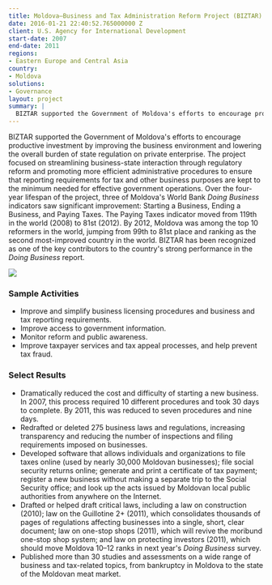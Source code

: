 ```yaml
---
title: Moldova—Business and Tax Administration Reform Project (BIZTAR)
date: 2016-01-21 22:40:52.765000000 Z
client: U.S. Agency for International Development
start-date: 2007
end-date: 2011
regions:
- Eastern Europe and Central Asia
country:
- Moldova
solutions:
- Governance
layout: project
summary: |
  BIZTAR supported the Government of Moldova's efforts to encourage productive investment by improving the business environment and lowering the overall burden of state regulation on private enterprise.
---
```

BIZTAR supported the Government of Moldova's efforts to encourage productive investment by improving the business environment and lowering the overall burden of state regulation on private enterprise. The project focused on streamlining business-state interaction through regulatory reform and promoting more efficient administrative procedures to ensure that reporting requirements for tax and other business purposes are kept to the minimum needed for effective government operations. Over the four-year lifespan of the project, three of Moldova's World Bank _Doing Business_ indicators saw significant improvement: Starting a Business, Ending a Business, and Paying Taxes. The Paying Taxes indicator moved from 119th in the world (2008) to 81st (2012). By 2012, Moldova was among the top 10 reformers in the world, jumping from 99th to 81st place and ranking as the second most-improved country in the world. BIZTAR has been recognized as one of the key contributors to the country's strong performance in the _Doing Business_ report.

![][1]

###  Sample Activities

* Improve and simplify business licensing procedures and business and tax reporting requirements.
* Improve access to government information.
* Monitor reform and public awareness.
* Improve taxpayer services and tax appeal processes, and help prevent tax fraud.

###  Select Results

* Dramatically reduced the cost and difficulty of starting a new business. In 2007, this process required 10 different procedures and took 30 days to complete. By 2011, this was reduced to seven procedures and nine days.
* Redrafted or deleted 275 business laws and regulations, increasing transparency and reducing the number of inspections and filing requirements imposed on businesses.
* Developed software that allows individuals and organizations to file taxes online (used by nearly 30,000 Moldovan businesses); file social security returns online; generate and print a certificate of tax payment; register a new business without making a separate trip to the Social Security office; and look up the acts issued by Moldovan local public authorities from anywhere on the Internet.
* Drafted or helped draft critical laws, including a law on construction (2010); law on the Guillotine 2+ (2011), which consolidates thousands of pages of regulations affecting businesses into a single, short, clear document; law on one-stop shops (2011), which will revive the moribund one-stop shop system; and law on protecting investors (2011), which should move Moldova 10–12 ranks in next year's _Doing Business_ survey.
* Published more than 30 studies and assessments on a wide range of business and tax-related topics, from bankruptcy in Moldova to the state of the Moldovan meat market.

[1]: /assets/images/projects/BIZTAR.jpg
